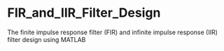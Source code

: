 # FIR_and_IIR_Filter_Design
The finite impulse response filter (FIR) and infinite impulse response (IIR) filter design using MATLAB 
